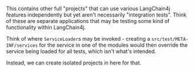 This contains other full "projects" that can use various LangChain4j features independently but yet aren't necessarily "integration tests".
Think of these are separate applications that may be testing some kind of functionality within LangChain4j.

Think of where `ServiceLoader`s may be invoked - creating a `src/test/META-INF/services` for the service in one of the modules would then override the service being loaded for all tests, which isn't what's intended.

Instead, we can create isolated projects in here for that.
